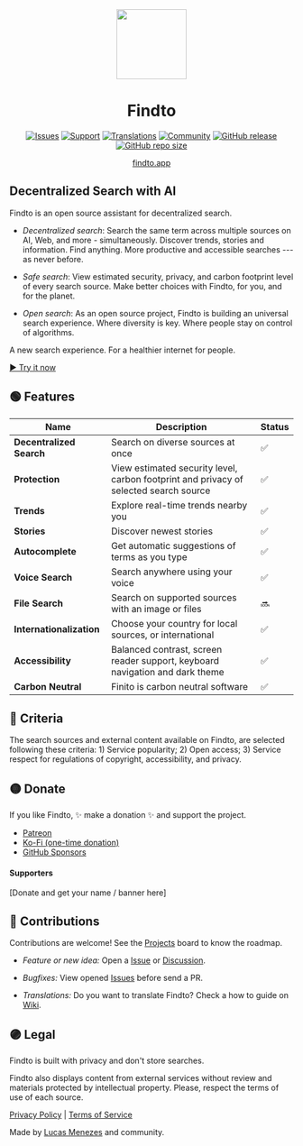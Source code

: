 <div align="center">
<a href="https://findto.app/?utm_source=findto_repo">
<img height="124" src="https://findto.app/icon.svg">
</a>
</div>

<h1 align="center">Findto</h1>

<p align="center">
<a href="https://github.com/lucasm/findto/issues" target="_blank"><img alt="Issues" src="https://img.shields.io/github/issues/lucasm/findto?color=ff9191&logo=github&logoColor=white"></a>
<a href="https://patreon.com/findto" target="_blank"><img alt="Support" src="https://img.shields.io/badge/support-$5-ffff8b?logo=patreon&logoColor=white"></a>
<a href="https://github.com/lucasm/findto/wiki" target="_blank"><img alt="Translations" src="https://img.shields.io/badge/translations-4-82cdff?logo=json&logoColor=white"></a>
<a href="https://discord.gg/gEDm5MU6pq" target="_blank"><img alt="Community" src="https://img.shields.io/discord/866829154032812073?color=a5acff&label=community&logo=discord&logoColor=white"></a>
<a href="https://github.com/lucasm/findto/releases" target="_blank"><img alt="GitHub release" src="https://img.shields.io/github/v/release/lucasm/findto?label=version&color=71f8ce&logo=github&logoColor=white"></a>
<a href="https://github.com/lucasm/findto" target="_blank"><img alt="GitHub repo size" src="https://img.shields.io/github/repo-size/lucasm/findto?label=size&color=71f8ce&logo=github&logoColor=white"></a>
</p>

<p align="center">
<a href="https://findto.app/?utm_source=findto_repo" target="_blank">findto.app</a>
 <br>
</p>

## Decentralized Search with AI

Findto is an open source assistant for decentralized search.

- _Decentralized search_: Search the same term across multiple sources on AI, Web, and more - simultaneously. Discover trends, stories and information. Find anything. More productive and accessible searches --- as never before.

- _Safe search_: View estimated security, privacy, and carbon footprint level of every search source. Make better choices with Findto, for you, and for the planet.

- _Open search_: As an open source project, Findto is building an universal search experience. Where diversity is key. Where people stay on control of algorithms.

A new search experience. For a healthier internet for people.

[▶️ Try it now](https://findto.app/?utm_source=findto_repo)

## 🟢 Features

| Name                     | Description                                                                           | Status |
| ------------------------ | ------------------------------------------------------------------------------------- | ------ |
| **Decentralized Search** | Search on diverse sources at once                                                     | ✅     |
| **Protection**           | View estimated security level, carbon footprint and privacy of selected search source | ✅     |
| **Trends**               | Explore real-time trends nearby you                                                   | ✅     |
| **Stories**              | Discover newest stories                                                               | ✅     |
| **Autocomplete**         | Get automatic suggestions of terms as you type                                        | ✅     |
| **Voice Search**         | Search anywhere using your voice                                                      | ✅     |
| **File Search**          | Search on supported sources with an image or files                                    | 🔜     |
| **Internationalization** | Choose your country for local sources, or international                               | ✅     |
| **Accessibility**        | Balanced contrast, screen reader support, keyboard navigation and dark theme          | ✅     |
| **Carbon Neutral**       | Finito is carbon neutral software                                                     | ✅     |

## 🔴 Criteria

The search sources and external content available on Findto, are selected following these criteria: 1) Service popularity; 2) Open access; 3) Service respect for regulations of copyright, accessibility, and privacy.

## 🟡 Donate

If you like Findto, ✨ make a donation ✨ and support the project.

- [Patreon](https://patreon.com/findto)
- [Ko-Fi (one-time donation)](https://ko-fi.com/findto)
- [GitHub Sponsors](https://github.com/sponsors/lucasm)

#### Supporters

[Donate and get your name / banner here]

## 🔵 Contributions

Contributions are welcome! See the [Projects](https://github.com/lucasm/findto/projects) board to know the roadmap.

- _Feature or new idea:_ Open a [Issue](https://github.com/lucasm/findto/issues) or [Discussion](https://github.com/lucasm/findto/discussions).

- _Bugfixes:_ View opened [Issues](https://github.com/lucasm/findto/issues) before send a PR.

- _Translations:_ Do you want to translate Findto? Check a how to guide on [Wiki](https://github.com/lucasm/findto/wiki).

## 🟣 Legal

Findto is built with privacy and don't store searches.

Findto also displays content from external services without review and materials protected by intellectual property. Please, respect the terms of use of each source.

[Privacy Policy](https://findto.app/privacy) | [Terms of Service](https://findto.app/terms)

Made by [Lucas Menezes](https://lucasm.dev/?utm_source=findto_app) and community.
